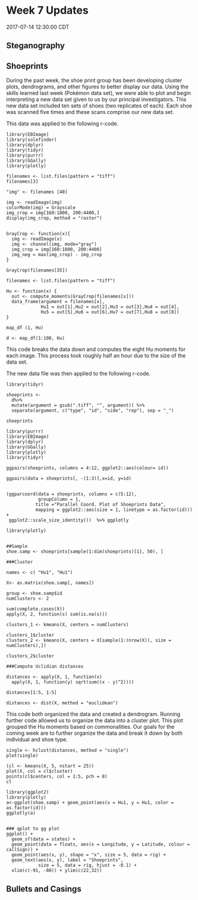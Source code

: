 Week 7 Updates
================
2017-07-14 12:30:00 CDT

Steganography
-------------

Shoeprints
----------

  During the past week, the shoe print group has been developing cluster plots, dendrograms, and other figures to better display our data. Using the skills learned last week (Pokémon data set), we were able to plot and begin interpreting a new data set given to us by our principal investigators. This new data set included ten sets of shoes (two replicates of each). Each shoe was scanned five times and these scans comprise our new data set. 
  
   This data was applied to the following r-code. 
```
library(EBImage)
library(solefinder)
library(dplyr)
library(tidyr)
library(purrr)
library(GGally)
library(plotly)

filenames <- list.files(pattern = "tiff")
filenames[3]

"img" <- filenames [40]

img <- readImage(img)
colorMode(img) = Grayscale
img_crop = img[160:1800, 200:4400,]
display(img_crop, method = "raster")


GrayCrop <- function(x){
  img <- readImage(x)
  img <- channel(img, mode="gray")
  img_crop = img[160:1800, 200:4400]
  img_neg = max(img_crop) - img_crop
}

GrayCrop(filenames[35])

filenames <- list.files(pattern = "tiff")

Hu <- function(x) {
  out <- compute_moments(GrayCrop(filenames[x]))
  data_frame(argument = filenames[x], 
             Hu1 = out[1],Hu2 = out[2],Hu3 = out[3],Hu4 = out[4],
             Hu5 = out[5],Hu6 = out[6],Hu7 = out[7],Hu8 = out[8])
}

map_df (1, Hu)

d <- map_df(1:100, Hu)
```
   This code breaks the data down and computes the eight Hu moments for each image. This process took roughly half an hour due to the size of the data set. 

   The new data file was then applied to the following r-code. 

```
library(tidyr)

shoeprints <- 
  d%>%
  mutate(argument = gsub(".tiff", "", argument)) %>%
  separate(argument, c("type", "id", "side", "rep"), sep = "_")

shoeprints

library(purrr)
library(EBImage)
library(dplyr)
library(GGally)
library(plotly)
library(tidyr)

ggpairs(shoeprints, columns = 4:12, ggplot2::aes(colour= id))

ggpairs(data = shoeprints[, -(1:3)],x=id, y=id)


(ggparcoord(data = shoeprints, columns = c(5:12), 
            groupColumn = 1, 
           title ="Parallel Coord. Plot of Shoeprints Data", 
           mapping = ggplot2::aes(size = 1, linetype = as.factor(id))) +
 ggplot2::scale_size_identity())  %>% ggplotly

library(plotly)


##Sample
shoe.samp <- shoeprints[sample(1:dim(shoeprints)[1], 50), ]

###Cluster

names <- c( "Hu1", "Hu1")

X<- as.matrix(shoe.samp[, names])

group <- shoe.samp$id
numClusters <- 2

sum(complete.cases(X))
apply(X, 2, function(s) sum(is.na(s)))

clusters_1 <- kmeans(X, centers = numClusters)

clusters_1$cluster
clusters_2 <- kmeans(X, centers = X[sample(1:(nrow(X)), size = numClusters),])

clusters_2$cluster

###Compute Uclidian distances

distances <- apply(X, 1, function(x)
  apply(X, 1, function(y) sqrt(sum((x - y)^2))))

distances[1:5, 1:5]

distances <- dist(X, method = "euclidean")
```
   This code both organized the data and created a dendrogram. Running further code allowed us to organize the data into a cluster plot. This plot grouped the Hu moments based on commonalities. Our goals for the coming week are to further organize the data and break it down by both individual and shoe type. 

```
single <- hclust(distances, method = "single")
plot(single)

(cl <- kmeans(X, 5, nstart = 25))
plot(X, col = cl$cluster) 
points(cl$centers, col = 1:5, pch = 8)
cl

library(ggplot2)
library(plotly)
a<-ggplot(shoe.samp) + geom_point(aes(x = Hu1, y = Hu1, color = as.factor(id)))
ggplotly(a)


### qplot to gg plot
ggplot() +
  geom_sf(data = states) + 
  geom_point(data = floats, aes(x = Longitude, y = Latitude, colour = callSign)) +   
  geom_point(aes(x, y), shape = "x", size = 5, data = rig) + 
  geom_text(aes(x, y), label = "Shoeprints", 
            size = 5, data = rig, hjust = -0.1) + 
  xlim(c(-91, -80)) + ylim(c(22,32))
```
   

Bullets and Casings
-------------------
